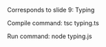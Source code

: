 Corresponds to slide 9: Typing

Compile command:
    tsc typing.ts
    
Run command:
    node typing.js